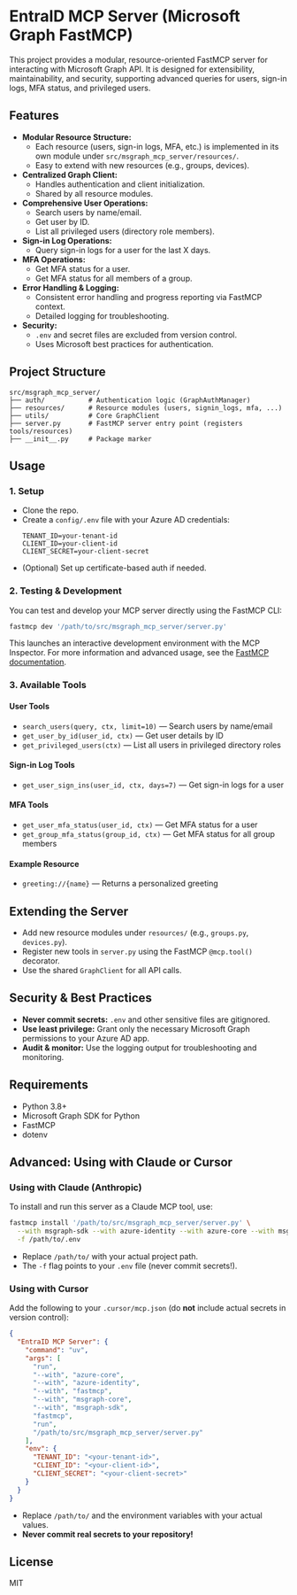 # EntraID MCP Server (Microsoft Graph FastMCP)

This project provides a modular, resource-oriented FastMCP server for interacting with Microsoft Graph API. It is designed for extensibility, maintainability, and security, supporting advanced queries for users, sign-in logs, MFA status, and privileged users.

## Features

- **Modular Resource Structure:**
  - Each resource (users, sign-in logs, MFA, etc.) is implemented in its own module under `src/msgraph_mcp_server/resources/`.
  - Easy to extend with new resources (e.g., groups, devices).
- **Centralized Graph Client:**
  - Handles authentication and client initialization.
  - Shared by all resource modules.
- **Comprehensive User Operations:**
  - Search users by name/email.
  - Get user by ID.
  - List all privileged users (directory role members).
- **Sign-in Log Operations:**
  - Query sign-in logs for a user for the last X days.
- **MFA Operations:**
  - Get MFA status for a user.
  - Get MFA status for all members of a group.
- **Error Handling & Logging:**
  - Consistent error handling and progress reporting via FastMCP context.
  - Detailed logging for troubleshooting.
- **Security:**
  - `.env` and secret files are excluded from version control.
  - Uses Microsoft best practices for authentication.

## Project Structure

```
src/msgraph_mcp_server/
├── auth/           # Authentication logic (GraphAuthManager)
├── resources/      # Resource modules (users, signin_logs, mfa, ...)
├── utils/          # Core GraphClient
├── server.py       # FastMCP server entry point (registers tools/resources)
├── __init__.py     # Package marker
```

## Usage

### 1. Setup
- Clone the repo.
- Create a `config/.env` file with your Azure AD credentials:
  ```
  TENANT_ID=your-tenant-id
  CLIENT_ID=your-client-id
  CLIENT_SECRET=your-client-secret
  ```
- (Optional) Set up certificate-based auth if needed.

### 2. Testing & Development

You can test and develop your MCP server directly using the FastMCP CLI:

```bash
fastmcp dev '/path/to/src/msgraph_mcp_server/server.py'
```

This launches an interactive development environment with the MCP Inspector. For more information and advanced usage, see the [FastMCP documentation](https://github.com/jlowin/fastmcp).

### 3. Available Tools

#### User Tools
- `search_users(query, ctx, limit=10)` — Search users by name/email
- `get_user_by_id(user_id, ctx)` — Get user details by ID
- `get_privileged_users(ctx)` — List all users in privileged directory roles

#### Sign-in Log Tools
- `get_user_sign_ins(user_id, ctx, days=7)` — Get sign-in logs for a user

#### MFA Tools
- `get_user_mfa_status(user_id, ctx)` — Get MFA status for a user
- `get_group_mfa_status(group_id, ctx)` — Get MFA status for all group members

#### Example Resource
- `greeting://{name}` — Returns a personalized greeting

## Extending the Server
- Add new resource modules under `resources/` (e.g., `groups.py`, `devices.py`).
- Register new tools in `server.py` using the FastMCP `@mcp.tool()` decorator.
- Use the shared `GraphClient` for all API calls.

## Security & Best Practices
- **Never commit secrets:** `.env` and other sensitive files are gitignored.
- **Use least privilege:** Grant only the necessary Microsoft Graph permissions to your Azure AD app.
- **Audit & monitor:** Use the logging output for troubleshooting and monitoring.

## Requirements
- Python 3.8+
- Microsoft Graph SDK for Python
- FastMCP
- dotenv

## Advanced: Using with Claude or Cursor

### Using with Claude (Anthropic)
To install and run this server as a Claude MCP tool, use:

```bash
fastmcp install '/path/to/src/msgraph_mcp_server/server.py' \
  --with msgraph-sdk --with azure-identity --with azure-core --with msgraph-core \
  -f /path/to/.env
```
- Replace `/path/to/` with your actual project path.
- The `-f` flag points to your `.env` file (never commit secrets!).

### Using with Cursor
Add the following to your `.cursor/mcp.json` (do **not** include actual secrets in version control):

```json
{
  "EntraID MCP Server": {
    "command": "uv",
    "args": [
      "run",
      "--with", "azure-core",
      "--with", "azure-identity",
      "--with", "fastmcp",
      "--with", "msgraph-core",
      "--with", "msgraph-sdk",
      "fastmcp",
      "run",
      "/path/to/src/msgraph_mcp_server/server.py"
    ],
    "env": {
      "TENANT_ID": "<your-tenant-id>",
      "CLIENT_ID": "<your-client-id>",
      "CLIENT_SECRET": "<your-client-secret>"
    }
  }
}
```
- Replace `/path/to/` and the environment variables with your actual values.
- **Never commit real secrets to your repository!**

## License

MIT
